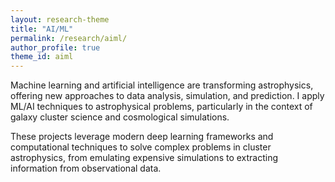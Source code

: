 ```yaml
---
layout: research-theme
title: "AI/ML"
permalink: /research/aiml/
author_profile: true
theme_id: aiml
---
```


Machine learning and artificial intelligence are transforming astrophysics, offering new approaches to data analysis, simulation, and prediction.
I apply ML/AI techniques to astrophysical problems, particularly in the context of galaxy cluster science and cosmological simulations.

These projects leverage modern deep learning frameworks and computational techniques to solve complex problems in cluster astrophysics, from emulating expensive simulations to extracting information from observational data.
